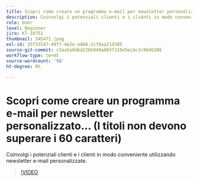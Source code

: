```yaml
---
title: Scopri come creare un programma e-mail per newsletter personalizzato... (I titoli non devono superare i 60 caratteri)
description: Coinvolgi i potenziali clienti e i clienti in modo conveniente utilizzando newsletter e-mail personalizzate.
role: User
level: Beginner
jira: KT-10751
thumbnail: 345471.jpeg
exl-id: 35f33547-49ff-4e2e-a4b8-2cf8aa21d385
source-git-commit: c2aa5a0dbd22bb949a865f219e5ecbc2c96d6286
workflow-type: tm+mt
source-wordcount: '56'
ht-degree: 0%

---
```


# Scopri come creare un programma e-mail per newsletter personalizzato... (I titoli non devono superare i 60 caratteri)

Coinvolgi i potenziali clienti e i clienti in modo conveniente utilizzando newsletter e-mail personalizzate.

>[!VIDEO](https://video.tv.adobe.com/v/345471/?quality=12&learn=on)
